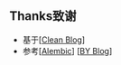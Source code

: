 ## Thanks致谢

- 基于[[Clean Blog](https://github.com/BlackrockDigital/startbootstrap-clean-blog-jekyll)]
- 参考[[Alembic](https://github.com/daviddarnes/alembic)] [[BY Blog](https://qiubaiying.github.io/)]
